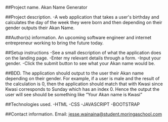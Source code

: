 ##Project name.
  Akan Name Generator

##Project description.
  -A web application that takes a user's birthday and calculates the day of the week they were born and then        depending on their gender outputs their Akan Name.

##Author(s) information.
  An upcoming software engineer and internet entrepreneur working to bring the future today.

##Setup instructions
  -See a small description of what the application does on the landing page.
  -Enter my relevant details through a form.
  -Input your gender.
  -Click the submit button to see what your Akan name would be.

##BDD.
  The application should output to the user their Akan name depending on their gender. For example, if a user is male and the result of the calculation is 0, then the application should match that with Kwasi since Kwasi corresponds to Sunday which has an index 0. Hence the output the user will see should be something like “Your Akan name is Kwasi”

##Technologies used.
  -HTML
  -CSS
  -JAVASCRIPT
  -BOOTSTRAP

##Contact information.
  Email: jesse.wainaina@student.moringaschool.com
